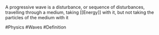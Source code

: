 A progressive wave is a disturbance, or sequence of disturbances, travelling through a medium, taking [[Energy]] with it, but not taking the particles of the medium with it

#Physics #Waves #Definition
